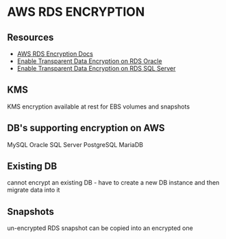 # AWS RDS ENCRYPTION

## Resources
- [AWS RDS Encryption Docs](https://docs.aws.amazon.com/AmazonRDS/latest/UserGuide/Overview.Encryption.html)
- [Enable Transparent Data Encryption on RDS Oracle](https://docs.aws.amazon.com/AmazonRDS/latest/UserGuide/Appendix.Oracle.Options.AdvSecurity.html)
- [Enable Transparent Data Encryption on RDS SQL Server](https://docs.aws.amazon.com/AmazonRDS/latest/UserGuide/Appendix.SQLServer.Options.TDE.html)

## KMS
KMS encryption available at rest for EBS volumes and snapshots

## 
## DB's supporting encryption on AWS
MySQL
Oracle
SQL Server
PostgreSQL
MariaDB

## Existing DB
cannot encrypt an existing DB - have to create a new DB instance and then migrate data into it

## Snapshots
un-encrypted RDS snapshot can be copied into an encrypted one